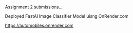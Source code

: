Assignment 2 submissions...

Deployed FastAI Image Classifier Model uisng OnRender.com

https://automobiles.onrender.com

